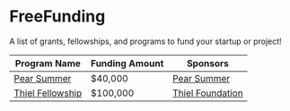# FreeFunding
A list of grants, fellowships, and programs to fund your startup or project!

<!-- BEGIN DATA -->
| Program Name | Funding Amount | Sponsors | 
| --- | --- | --- |
| [Pear Summer](https://www.pear.vc/pearsummer) | $40,000 | [Pear Summer](https://www.pear.vc/)|
| [Thiel Fellowship](http://thielfellowship.org/) | $100,000 | [Thiel Foundation](http://www.thielfoundation.org/)|

